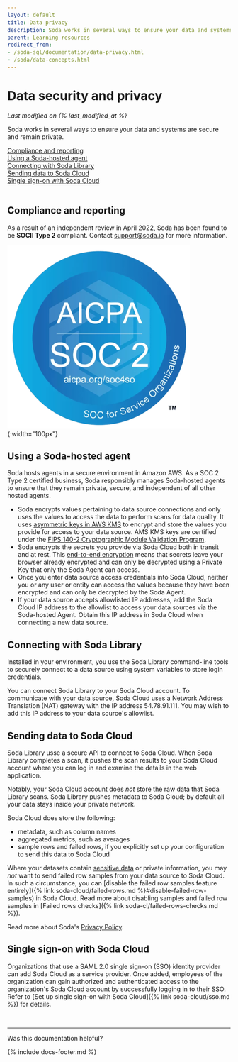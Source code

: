 ```yaml
---
layout: default
title: Data privacy
description: Soda works in several ways to ensure your data and systems remain private. We offer secure connections, SSO, and observe compliance and reporting regulations.
parent: Learning resources
redirect_from: 
- /soda-sql/documentation/data-privacy.html
- /soda/data-concepts.html
---
```


# Data security and privacy
*Last modified on {% last_modified_at %}*

Soda works in several ways to ensure your data and systems are secure and remain private.

[Compliance and reporting](#compliance-and-reporting)<br />
[Using a Soda-hosted agent](#using-a-soda-hosted-agent)<br />
[Connecting with Soda Library](#connecting-with-soda-library)<br />
[Sending data to Soda Cloud](#sending-data-to-soda-cloud)<br />
[Single sign-on with Soda Cloud](#single-sign-on-with-soda-cloud)<br />
<br />

## Compliance and reporting

As a result of an independent review in April 2022, Soda has been found to be **SOCII Type 2** compliant. Contact <a href="mailto:support@soda.io">support@soda.io</a> for more information.

![soc2](/assets/images/soc2.png){:width="100px"}

## Using a Soda-hosted agent

Soda hosts agents in a secure environment in Amazon AWS. As a SOC 2 Type 2 certified business, Soda responsibly manages Soda-hosted agents to ensure that they remain private, secure, and independent of all other hosted agents. 

* Soda encrypts values pertaining to data source connections and only uses the values to access the data to perform scans for data quality. It uses <a href="https://docs.aws.amazon.com/kms/latest/developerguide/symmetric-asymmetric.html" target="_blank">asymmetric keys in AWS KMS</a> to encrypt and store  the values you provide for access to your data source. AMS KMS keys are certified under the <a href="https://csrc.nist.gov/projects/cryptographic-module-validation-program/certificate/4523" target="_blank">FIPS 140-2 Cryptographic Module Validation Program</a>. 
* Soda encrypts the secrets you provide via Soda Cloud both in transit and at rest. This <a href="https://en.wikipedia.org/wiki/End-to-end_encryption" target="_blank">end-to-end encryption</a> means that secrets leave your browser already encrypted and can only be decrypted using a Private Key that only the Soda Agent can access.
* Once you enter data source access credentials into Soda Cloud, neither you or any user or entity can access the values because they have been encrypted and can only be decrypted by the Soda Agent. 
* If your data source accepts allowlisted IP addresses, add the Soda Cloud IP address to the allowlist to access your data sources via the Soda-hosted Agent. Obtain this IP address in Soda Cloud when connecting a new data source.

## Connecting with Soda Library

Installed in your environment, you use the Soda Library command-line tools to securely connect to a data source using system variables to store login credentials.

You can connect Soda Library to your Soda Cloud account. To communicate with your data source, Soda Cloud uses a Network Address Translation (NAT) gateway with the IP address 54.78.91.111. You may wish to add this IP address to your data source's allowlist.

## Sending data to Soda Cloud

Soda Library usse a secure API to connect to Soda Cloud. When Soda Library completes a scan, it pushes the scan results to your Soda Cloud account where you can log in and examine the details in the web application.

Notably, your Soda Cloud account does *not* store the raw data that Soda Library scans. Soda Library pushes metadata to Soda Cloud; by default all your data stays inside your private network.

Soda Cloud does store the following:
* metadata, such as column names
* aggregated metrics, such as averages
* sample rows and failed rows, if you explicitly set up your configuration to send this data to Soda Cloud

Where your datasets contain <a href="https://ec.europa.eu/info/law/law-topic/data-protection/reform/rules-business-and-organisations/legal-grounds-processing-data/sensitive-data/what-personal-data-considered-sensitive_en" target="_blank"> sensitive data</a> or private information, you may *not* want to send failed row samples from your data source to Soda Cloud. In such a circumstance, you can [disable the failed row samples feature entirely]({% link soda-cloud/failed-rows.md %}#disable-failed-row-samples) in Soda Cloud. Read more about disabling samples and failed row samples in [Failed rows checks]({% link soda-cl/failed-rows-checks.md %}).

Read more about Soda's <a href="https://www.soda.io/privacy-policy" target="_blank">Privacy Policy</a>. 

## Single sign-on with Soda Cloud

Organizations that use a SAML 2.0 single sign-on (SSO) identity provider can add Soda Cloud as a service provider. Once added, employees of the organization can gain authorized and authenticated access to the organization's Soda Cloud account by successfully logging in to their SSO. Refer to [Set up single sign-on with Soda Cloud]({% link soda-cloud/sso.md %}) for details.

<br />

---

Was this documentation helpful?

<!-- LikeBtn.com BEGIN -->
<span class="likebtn-wrapper" data-theme="tick" data-i18n_like="Yes" data-ef_voting="grow" data-show_dislike_label="true" data-counter_zero_show="true" data-i18n_dislike="No"></span>
<script>(function(d,e,s){if(d.getElementById("likebtn_wjs"))return;a=d.createElement(e);m=d.getElementsByTagName(e)[0];a.async=1;a.id="likebtn_wjs";a.src=s;m.parentNode.insertBefore(a, m)})(document,"script","//w.likebtn.com/js/w/widget.js");</script>
<!-- LikeBtn.com END -->

{% include docs-footer.md %}